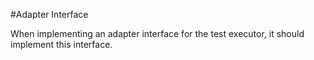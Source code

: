 #Adapter Interface

When implementing an adapter interface for the test executor, it should implement this interface.

